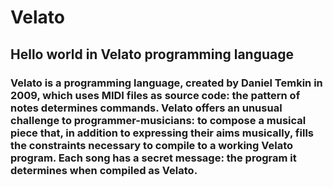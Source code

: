 # Velato
## Hello world in Velato programming language

### Velato is a programming language, created by Daniel Temkin in 2009, which uses MIDI files as source code: the pattern of notes determines commands. Velato offers an unusual challenge to programmer-musicians: to compose a musical piece that, in addition to expressing their aims musically, fills the constraints necessary to compile to a working Velato program. Each song has a secret message: the program it determines when compiled as Velato.